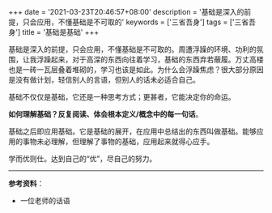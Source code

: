 +++
date = '2021-03-23T20:46:57+08:00'
description = '基础是深入的前提，只会应用，不懂基础是不可取的'
keywords = ['三省吾身']
tags = ['三省吾身']
title = '基础是基础'
+++

基础是深入的前提，只会应用，不懂基础是不可取的。周遭浮躁的环境、功利的氛围，让我浮躁起来，对于高深的东西向往着学习，基础的东西弃若蔽履。万丈高楼也是一砖一瓦层叠着堆砌的，学习也该是如此。为什么会浮躁焦虑？很大部分原因是没有做计划，轻信别人的言语，但别人的话未必适合自己。

基础不仅仅是基础，它还是一种思考方式；更甚者，它能决定你的命运。

**如何理解基础？反复阅读、体会根本定义/概念中的每一句话**。

基础之后即应用基础。它是基础的展开，在应用中总结出的东西叫做基础。能够应用的事物未必理解，但理解了事物的基础，应用起来就得心应手。

学而优则仕。达到自己的“优”，尽自己的努力。

---

**参考资料**：

- 一位老师的话语
